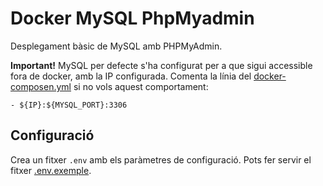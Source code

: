 # Docker MySQL PhpMyadmin

Desplegament bàsic de MySQL amb PHPMyAdmin.

**Important!** MySQL per defecte s'ha configurat per a que sigui accessible fora de docker, amb la IP configurada. Comenta la línia del [docker-composen.yml](./docker-compose.yml) si no vols aquest comportament:

    - ${IP}:${MYSQL_PORT}:3306

## Configuració

Crea un fitxer `.env` amb els paràmetres de configuració. Pots fer servir el fitxer [.env.exemple](./.env.exemple).
